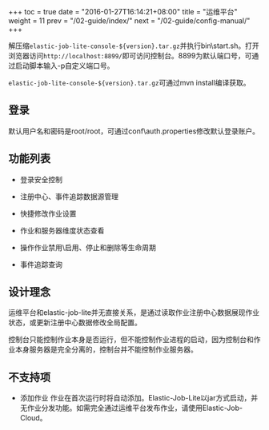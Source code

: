+++
toc = true
date = "2016-01-27T16:14:21+08:00"
title = "运维平台"
weight = 11
prev = "/02-guide/index/"
next = "/02-guide/config-manual/"
+++

解压缩`elastic-job-lite-console-${version}.tar.gz`并执行bin\start.sh。打开浏览器访问`http://localhost:8899/`即可访问控制台。8899为默认端口号，可通过启动脚本输入-p自定义端口号。

`elastic-job-lite-console-${version}.tar.gz`可通过mvn install编译获取。

## 登录

默认用户名和密码是root/root，可通过conf\auth.properties修改默认登录账户。

## 功能列表

* 登录安全控制

* 注册中心、事件追踪数据源管理

* 快捷修改作业设置

* 作业和服务器维度状态查看

* 操作作业禁用\启用、停止和删除等生命周期

* 事件追踪查询

## 设计理念

运维平台和elastic-job-lite并无直接关系，是通过读取作业注册中心数据展现作业状态，或更新注册中心数据修改全局配置。

控制台只能控制作业本身是否运行，但不能控制作业进程的启动，因为控制台和作业本身服务器是完全分离的，控制台并不能控制作业服务器。

## 不支持项

* 添加作业
作业在首次运行时将自动添加。Elastic-Job-Lite以jar方式启动，并无作业分发功能。如需完全通过运维平台发布作业，请使用Elastic-Job-Cloud。
